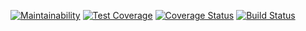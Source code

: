 [![Maintainability](https://api.codeclimate.com/v1/badges/cef69438fe279fcdac78/maintainability)](https://codeclimate.com/github/henperi/fast-food-fast-react-new/maintainability)
[![Test Coverage](https://api.codeclimate.com/v1/badges/cef69438fe279fcdac78/test_coverage)](https://codeclimate.com/github/henperi/fast-food-fast-react-new/test_coverage)
[![Coverage Status](https://coveralls.io/repos/github/henperi/fast-food-fast-react-new/badge.svg?branch=develop)](https://coveralls.io/github/henperi/fast-food-fast-react-new?branch=develop)
[![Build Status](https://travis-ci.org/henperi/fast-food-fast-react-new.svg?branch=develop)](https://travis-ci.org/henperi/fast-food-fast-react-new)
